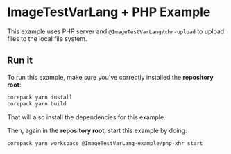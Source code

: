 # ImageTestVarLang + PHP Example

This example uses PHP server and `@ImageTestVarLang/xhr-upload` to upload files to the local file system.

## Run it

To run this example, make sure you've correctly installed the **repository root**:

```sh
corepack yarn install
corepack yarn build
```

That will also install the dependencies for this example.

Then, again in the **repository root**, start this example by doing:

```sh
corepack yarn workspace @ImageTestVarLang-example/php-xhr start
```
